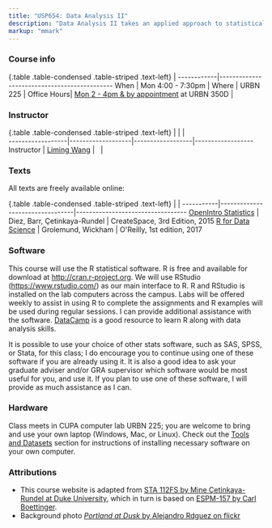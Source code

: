 ```yaml
---
title: "USP654: Data Analysis II"
description: "Data Analysis II takes an applied approach to statistical analysis and research methodology and is the second in a two-course sequence. Provides students with statistical background, conceptual understanding, technical writing skills, computer application, and the ability to apply these skills to realistic data analysis problems and research designs. Topics include simple regression and correlation, multiple regression, and logistic regression. The laboratory (USP654L) must be taken concurrently. Recommended prerequisites: USP 534/634 or an equivalent course approved by the instructor and prior experience with statistical software."
markup: "mmark"
---
```


### Course info

{.table .table-condensed .table-striped .text-left}
 <span></span>     | <span></span>
------------|---------------------------------------------
When        |  Mon 4:00 - 7:30pm                         |
Where       |  URBN 225                                  |
Office Hours|  [Mon 2 - 4pm & by appointment](https://calendar.google.com/calendar/selfsched?sstoken=UUlwWnNVMTFpNHBGfGRlZmF1bHR8NDA1NGM4OTVlYTI4NjA0MGFhNjlhNDliMWZlNWY4YmU) at URBN 350D |

### Instructor
{.table .table-condensed .table-striped .text-left}
<span></span>     | <span></span>     | <span></span>    | <span></span>         
------------------|-------------------|------------------|------------------
Instructor        | [Liming Wang](https://lmwang.netlify.com/) | <a href="mailto:lmwang@pdx.edu" title="email"><i class="fa fa-envelope"></i></a> &nbsp; <a href="https://github.com/lmwang9527" title="GitHub"><i class="fa fa-github"></i></a> |


### Texts

All texts are freely available online:

{.table .table-condensed .table-striped .text-left}
 <span></span>     | <span></span> | <span></span> 
-----------|---------------------------------|----------------------------------
[OpenIntro Statistics](https://www.openintro.org/stat/textbook.php?stat_book=os) | Diez, Barr, Çetinkaya-Rundel | CreateSpace, 3rd Edition, 2015
[R for Data Science](http://r4ds.had.co.nz/) | Grolemund, Wickham | O'Reilly, 1st edition, 2017



### Software

This course will use the R statistical software. R is free and available for download at http://cran.r-project.org. We will use RStudio (https://www.rstudio.com/) as our main interface to R. R and RStudio is installed on the lab computers across the campus. Labs will be offered weekly to assist in using R to complete the assignments and R examples will be used during regular sessions. I can provide additional assistance with the software. [DataCamp](https://www.datacamp.com/groups/usp654-data-analysis-2/) is a good resource to learn R along with data analysis skills. 

It is possible to use your choice of other stats software, such as SAS, SPSS, or Stata, for this class; I do encourage you to continue using one of these software if you are already using it. It is also a good idea to ask your graduate adviser and/or GRA supervisor which software would be most useful for you, and use it. If you plan to use one of these software, I will provide as much assistance as I can.

### Hardware

Class meets in CUPA computer lab URBN 225; you are welcome to bring and use your own laptop (Windows, Mac, or Linux). Check out the [Tools and Datasets](/tools) section for instructions of installing necessary software on your own computer.

### Attributions

- This course website is adapted from [STA 112FS by Mine Çetinkaya-Rundel at Duke University](http://www2.stat.duke.edu/courses/Fall17/sta112.01/), which in turn is based on [ESPM-157 by Carl Boettinger](https://espm-157.carlboettiger.info/).
- Background photo [*Portland at Dusk* by Alejandro Rdguez on flickr](https://www.flickr.com/photos/90642235@N04/19400834865/)
